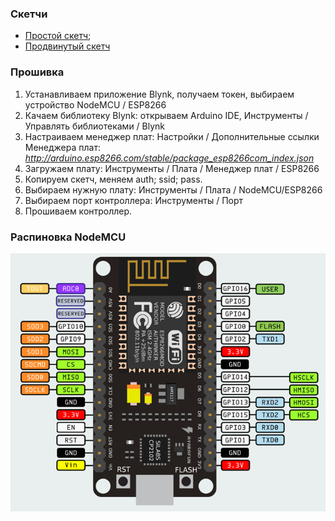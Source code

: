 ### Скетчи

- [Простой скетч](https://github.com/MaxMukovin/EPSP8266-NodeMCU/blob/main/Sketches/Blynk_Simple/Blynk_Simple.ino);
 - [Продвинутый скетч](https://github.com/MaxMukovin/EPSP8266-NodeMCU/blob/main/Sketches/Blynk_Pro/Blynk_Pro.ino)

### Прошивка

1. Устанавливаем приложение Blynk, получаем токен, выбираем устройство NodeMCU / ESP8266
2. Качаем библиотеку Blynk: открываем Arduino IDE, Инструменты / Управлять библиотеками / Blynk
3. Настраиваем менеджер плат: Настройки / Дополнительные ссылки Менеджера плат: *http://arduino.esp8266.com/stable/package_esp8266com_index.json*
4. Загружаем плату: Инструменты / Плата / Менеджер плат /  ESP8266
5. Копируем скетч, меняем auth; ssid; pass.
6. Выбираем нужную плату: Инструменты / Плата / NodeMCU/ESP8266
7. Выбираем порт контроллера: Инструменты / Порт
8. Прошиваем контроллер.

### Распиновка NodeMCU

![](https://github.com/MaxMukovin/EPSP8266-NodeMCU/blob/main/Images/nodemcu_v3_pinout.png)
